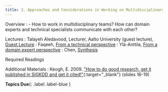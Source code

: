 ```yaml
---
title: 3. Approaches and Considerations in Working on Multidisciplinary Teams (23.3)
---
```


Overview
: - How to work in multidisciplinary teams? How can domain experts and technical specialists communicate with each other?

Lectures
: Talayeh Aledavood, Lecturer, Aalto University (guest lecture), [Guest Lecture](#)
: Faqeeh, [From a technical perspective](#)
: Ylä-Anttila, [From a domain expert perspective](#)
: Chen, [Synthesis](#)

Required Readings

Additional Materials
: Keogh, E. 2009. ["How to do good research, get it published in SIGKDD and get it cited!"](http://www.cs.ucr.edu/~eamonn/Keogh_SIGKDD09_tutorial.pdf){:target="_blank"} (slides 16-19)

**Topics Due**{: .label .label-blue }